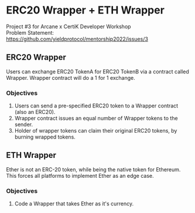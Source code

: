 # ERC20 Wrapper + ETH Wrapper
Project #3 for Arcane x CertiK Developer Workshop <br>
Problem Statement: https://github.com/yieldprotocol/mentorship2022/issues/3

## ERC20 Wrapper
Users can exchange ERC20 TokenA for ERC20 TokenB via a contract called Wrapper. Wrapper contract will do a 1 for 1 exchange.

### Objectives
1. Users can send a pre-specified ERC20 token to a Wrapper contract (also an ERC20).
2. Wrapper contract issues an equal number of Wrapper tokens to the sender.
3. Holder of wrapper tokens can claim their original ERC20 tokens, by burning wrapped tokens.

## ETH Wrapper
Ether is not an ERC-20 token, while being the native token for Ethereum. This forces all platforms to implement Ether as an edge case. 

### Objectives
1. Code a Wrapper that takes Ether as it's currency.
